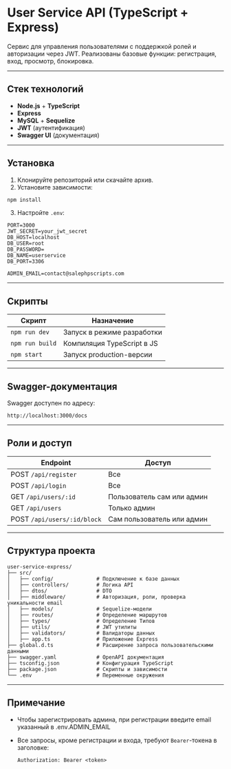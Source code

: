 # User Service API (TypeScript + Express)

Сервис для управления пользователями с поддержкой ролей и авторизации через JWT. Реализованы базовые функции: регистрация, вход, просмотр, блокировка.

---

## Стек технологий

- **Node.js** + **TypeScript**
- **Express**
- **MySQL** + **Sequelize**
- **JWT** (аутентификация)
- **Swagger UI** (документация)

---

## Установка

1. Клонируйте репозиторий или скачайте архив.
2. Установите зависимости:

```bash
npm install
```

3. Настройте `.env`:

```dotenv
PORT=3000
JWT_SECRET=your_jwt_secret
DB_HOST=localhost
DB_USER=root
DB_PASSWORD=
DB_NAME=userservice
DB_PORT=3306

ADMIN_EMAIL=contact@salephpscripts.com
```

---

## Скрипты

| Скрипт         | Назначение                    |
|----------------|-------------------------------|
| `npm run dev`  | Запуск в режиме разработки    |
| `npm run build`| Компиляция TypeScript в JS    |
| `npm start`    | Запуск production-версии      |

---

## Swagger-документация

Swagger доступен по адресу:

```
http://localhost:3000/docs
```

---

## Роли и доступ

| Endpoint                   | Доступ                         |
|----------------------------|--------------------------------|
| POST `/api/register`       | Все                            |
| POST `/api/login`          | Все                            |
| GET `/api/users/:id`       | Пользователь сам или админ     |
| GET `/api/users`           | Только админ                   |
| POST `/api/users/:id/block`| Сам пользователь или админ     |

---

## Структура проекта

```
user-service-express/
├── src/
│   ├── config/              # Подключение к базе данных
│   ├── controllers/         # Логика API
│   ├── dtos/                # DTO
│   ├── middleware/          # Авторизация, роли, проверка уникальности email
│   ├── models/              # Sequelize-модели
│   ├── routes/              # Определение маршрутов
│   ├── types/               # Определение Типов
│   ├── utils/               # JWT утилиты
│   ├── validators/          # Валидаторы данных
│   ├── app.ts               # Приложение Express
├── global.d.ts              # Расширение запроса пользовательскими данными
├── swagger.yaml             # OpenAPI документация
├── tsconfig.json            # Конфигурация TypeScript
├── package.json             # Скрипты и зависимости
└── .env                     # Переменные окружения
```

---

## Примечание

- Чтобы зарегистрировать админа, при регистрации введите email указанный в .env.ADMIN_EMAIL

- Все запросы, кроме регистрации и входа, требуют `Bearer`-токена в заголовке:
  ```
  Authorization: Bearer <token>
  ```